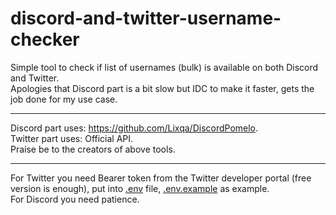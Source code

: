 # discord-and-twitter-username-checker

Simple tool to check if list of usernames (bulk) is available on both Discord and Twitter.  
Apologies that Discord part is a bit slow but IDC to make it faster, gets the job done for my use case.
___

Discord part uses: https://github.com/Lixqa/DiscordPomelo.  
Twitter part uses: Official API.  
Praise be to the creators of above tools.

___

For Twitter you need Bearer token from the Twitter developer portal (free version is enough), put into [.env](.env) file, [.env.example](.env.example) as example.   
For Discord you need patience.
